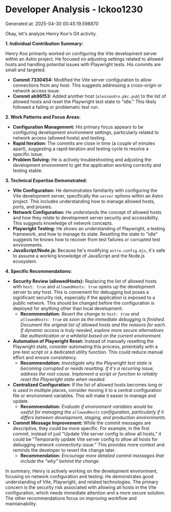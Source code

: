 # Developer Analysis - lckoo1230
Generated at: 2025-04-30 00:45:19.598870

Okay, let's analyze Henry Koo's Git activity.

**1. Individual Contribution Summary:**

Henry Koo primarily worked on configuring the Vite development server within an Astro project. He focused on adjusting settings related to allowed hosts and handling potential issues with Playwright tests.  His commits are small and targeted.

*   **Commit 7330454:** Modified the Vite server configuration to allow connections from any host. This suggests addressing a cross-origin or network access issue.
*   **Commit ab96f53:** Added another host (`alessandro.pkc.pub`) to the list of allowed hosts and reset the Playwright test state to "idle." This likely followed a failing or problematic test run.

**2. Work Patterns and Focus Areas:**

*   **Configuration Management:** His primary focus appears to be configuring development environment settings, particularly related to network access (allowed hosts) and testing.
*   **Rapid Iteration:** The commits are close in time (a couple of minutes apart), suggesting a rapid iteration and testing cycle to resolve a specific issue.
*   **Problem Solving:** He is actively troubleshooting and adjusting the development environment to get the application working correctly and testing stable.

**3. Technical Expertise Demonstrated:**

*   **Vite Configuration:** He demonstrates familiarity with configuring the Vite development server, specifically the `server` options within an Astro project. This includes understanding how to manage allowed hosts, ports, and proxies.
*   **Network Configuration:** He understands the concept of allowed hosts and how they relate to development server security and accessibility. This suggests knowledge of network concepts.
*   **Playwright Testing:** He shows an understanding of Playwright, a testing framework, and how to manage its state. Resetting the state to "idle" suggests he knows how to recover from test failures or corrupted test environments.
*   **JavaScript/Node.js:**  Because he's modifying `astro.config.mjs`, it's safe to assume a working knowledge of JavaScript and the Node.js ecosystem.

**4. Specific Recommendations:**

*   **Security Review (allowedHosts):**  Replacing the list of allowed hosts with `host: true` and `allowedHosts: true` opens up the development server to *any* host. This is convenient for debugging but poses a significant security risk, especially if the application is exposed to a public network. This should be changed before the configuration is deployed for anything other than local development.
    *   **Recommendation:** *Revert the change to `host: true` and `allowedHosts: true` as soon as the immediate debugging is finished.  Document the original list of allowed hosts and the reasons for each. If dynamic access is truly needed, explore more secure alternatives like authentication or a whitelist based on the current environment.*
*   **Automation of Playwright Reset:** Instead of manually resetting the Playwright state, consider automating this process, potentially with a pre-test script or a dedicated utility function. This could reduce manual effort and ensure consistency.
    *   **Recommendation:** *Investigate why the Playwright test state is becoming corrupted or needs resetting. If it's a recurring issue, address the root cause.  Implement a script or function to reliably reset the Playwright state when needed.*
*   **Centralized Configuration:** If the list of allowed hosts becomes long or is used in multiple places, consider moving it to a central configuration file or environment variables. This will make it easier to manage and update.
    *   **Recommendation:** *Evaluate if environment variables would be useful for managing the `allowedHosts` configuration, particularly if it differs between development, staging, and production environments.*
*   **Commit Message Improvement:** While the commit messages are descriptive, they could be more specific.  For example, in the first commit, instead of just "Update Vite server config to allow all hosts," it could be "Temporarily update Vite server config to allow all hosts for debugging network connectivity issue." This provides more context and reminds the developer to revert the change later.
    *   **Recommendation:** *Encourage more detailed commit messages that include the "why" behind the change.*

In summary, Henry is actively working on the development environment, focusing on network configuration and testing. He demonstrates good understanding of Vite, Playwright, and related technologies. The primary concern is the security risk associated with allowing all hosts in the Vite configuration, which needs immediate attention and a more secure solution.  The other recommendations focus on improving workflow and maintainability.
